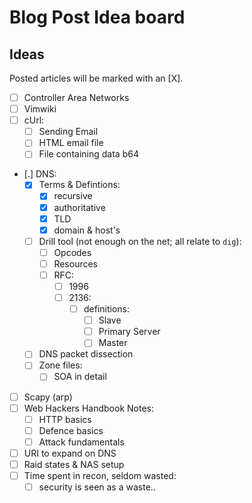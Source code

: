 # Blog Post Idea board

## Ideas

Posted articles will be marked with an [X].

- [ ] Controller Area Networks
- [ ] Vimwiki
- [ ] cUrl:
  - [ ] Sending Email
  - [ ] HTML email file
  - [ ] File containing data b64
- [.] DNS:
  - [X] Terms & Defintions:
    - [X] recursive
    - [X] authoritative
    - [X] TLD
    - [X] domain & host's
  - [ ] Drill tool (not enough on the net; all relate to `dig`):
    - [ ] Opcodes
    - [ ] Resources
    - [ ] RFC:
      - [ ] 1996
      - [ ] 2136:
        - [ ] definitions:
          - [ ] Slave
          - [ ] Primary Server
          - [ ] Master
  - [ ] DNS packet dissection
  - [ ] Zone files:
    - [ ] SOA in detail
- [ ] Scapy (arp)
- [ ] Web Hackers Handbook Notes:
  - [ ] HTTP basics
  - [ ] Defence basics
  - [ ] Attack fundamentals
- [ ] URI to expand on DNS
- [ ] Raid states & NAS setup
- [ ] Time spent in recon, seldom wasted:
  - [ ] security is seen as a waste..
